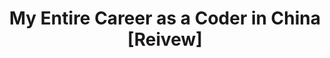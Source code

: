 ---
title: My Entire Career as a Coder in China [Reivew]
layout: default
parent: 2024
grand_parent: Archives
---